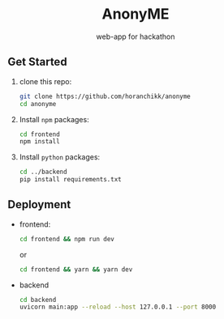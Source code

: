<div align="center">

# AnonyME
web-app for hackathon

</div>

## Get Started
1. clone this repo:
   ```bash
   git clone https://github.com/horanchikk/anonyme
   cd anonyme
   ```
2. Install `npm` packages:
   ```bash
   cd frontend
   npm install
   ```
3. Install `python` packages:
   ```bash
   cd ../backend
   pip install requirements.txt
   ```

## Deployment
- frontend:
  ```bash
  cd frontend && npm run dev
  ```
  or
  ```bash
  cd frontend && yarn && yarn dev
  ```
- backend
  ```bash
  cd backend
  uvicorn main:app --reload --host 127.0.0.1 --port 8000
  ```


